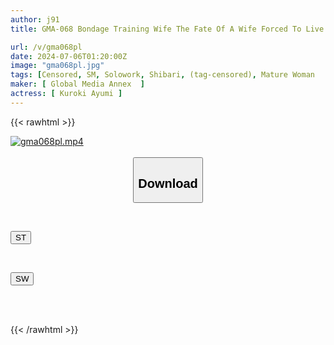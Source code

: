 ```yaml
---
author: j91
title: GMA-068 Bondage Training Wife The Fate Of A Wife Forced To Live With Her Father-in-law... Domestic Training Where She Is Raped And Disciplined Under The Same Roof Kuroki Ayumi

url: /v/gma068pl
date: 2024-07-06T01:20:00Z
image: "gma068pl.jpg"
tags: [Censored, SM, Solowork, Shibari, (tag-censored), Mature Woman	]
maker: [ Global Media Annex  ]
actress: [ Kuroki Ayumi ]
---
```



{{< rawhtml >}}

<div class="video" data-videoid="r0JYyD3yogIykP">
    <a href="javascript:;">
        <img src="/v/gma068pl/gma068pl.jpg" width="WIDTH" height="HEIGHT" alt="gma068pl.mp4" loading="lazy">
    </a>
</div>

<script type="text/javascript" src="https://j91.asia/asset/on-demand-st.js"></script>

<br>
  <link rel="stylesheet" href="https://j91.asia/asset/bs5.css">
  
  <center>
  <button class="btn btn-primary" type="button" data-bs-toggle="collapse" data-bs-target=".multi-collapse" aria-expanded="false" aria-controls="multiCollapseExample1 multiCollapseExample2"><h2>Download</h2></button></center>
</p>
<div class="row">
  <div class="col">
    <div class="collapse multi-collapse" id="multiCollapseExample1">
      <div class="card card-body">
	      	      <br>
<div class="buttons">  
<p><a href="/v/gma068pl/st.html" target="_blank"><button class="btn-hover color-3"><i class="fa fa-download"></i> ST</button></a></p></div>
    </div>
  </div>
</div>
  <div class="col">
    <div class="collapse multi-collapse" id="multiCollapseExample2">
      <div class="card card-body">
	      <br>
<div class="buttons">
<p><a href="/v/gma068pl/sw.html" target="_blank"><button class="btn-hover color-2"><i class="fa fa-download"></i> SW</button></a></p></div>
<br><br>
      </div>
    </div>
  </div>
</div>

{{< /rawhtml >}}
